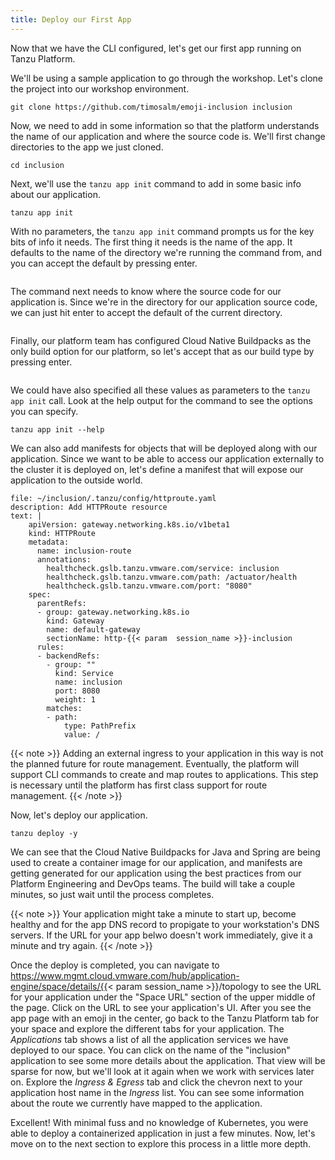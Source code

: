 ```yaml
---
title: Deploy our First App
---
```

Now that we have the CLI configured, let's get our first app running on Tanzu Platform.

We'll be using a sample application to go through the workshop.  Let's clone the project into our workshop environment.
```execute
git clone https://github.com/timosalm/emoji-inclusion inclusion
```

Now, we need to add in some information so that the platform understands the name of our application and where the source code is.  We'll first change directories to the app we just cloned.
```execute
cd inclusion
```

Next, we'll use the `tanzu app init` command to add in some basic info about our application.
```execute
tanzu app init
```

With no parameters, the `tanzu app init` command prompts us for the key bits of info it needs.  The first thing it needs is the name of the app.  It defaults to the name of the directory we're running the command from, and you can accept the default by pressing enter.
```execute
```

The command next needs to know where the source code for our application is.  Since we're in the directory for our application source code, we can just hit enter to accept the default of the current directory.
```execute
```

Finally, our platform team has configured Cloud Native Buildpacks as the only build option for our platform, so let's accept that as our build type by pressing enter.
```execute
```

We could have also specified all these values as parameters to the `tanzu app init` call.  Look at the help output for the command to see the options you can specify.
```execute
tanzu app init --help
```

We can also add manifests for objects that will be deployed along with our application.  Since we want to be able to access our application externally to the cluster it is deployed on, let's define a manifest that will expose our application to the outside world.

```editor:append-lines-to-file
file: ~/inclusion/.tanzu/config/httproute.yaml
description: Add HTTPRoute resource
text: |
    apiVersion: gateway.networking.k8s.io/v1beta1
    kind: HTTPRoute
    metadata:
      name: inclusion-route
      annotations:
        healthcheck.gslb.tanzu.vmware.com/service: inclusion
        healthcheck.gslb.tanzu.vmware.com/path: /actuator/health
        healthcheck.gslb.tanzu.vmware.com/port: "8080"
    spec:
      parentRefs:
      - group: gateway.networking.k8s.io
        kind: Gateway
        name: default-gateway
        sectionName: http-{{< param  session_name >}}-inclusion
      rules:
      - backendRefs:
        - group: ""
          kind: Service
          name: inclusion
          port: 8080
          weight: 1
        matches:
        - path:
            type: PathPrefix
            value: /
```

{{< note >}}
Adding an external ingress to your application in this way is not the planned future for route management.  Eventually, the platform will support CLI commands to create and map routes to applications.  This step is necessary until the platform has first class support for route management.
{{< /note >}}

Now, let's deploy our application.
```execute
tanzu deploy -y
```

We can see that the Cloud Native Buildpacks for Java and Spring are being used to create a container image for our application, and manifests are getting generated for our application using the best practices from our Platform Engineering and DevOps teams.  The build will take a couple minutes, so just wait until the process completes.

{{< note >}}
Your application might take a minute to start up, become healthy and for the app DNS record to propigate to your workstation's DNS servers.  If the URL for your app belwo doesn't work immediately, give it a minute and try again.
{{< /note >}}

Once the deploy is completed, you can navigate to https://www.mgmt.cloud.vmware.com/hub/application-engine/space/details/{{< param  session_name >}}/topology to see the URL for your application under the "Space URL" section of the upper middle of the page.  Click on the URL to see your application's UI.  After you see the app page with an emoji in the center, go back to the Tanzu Platform tab for your space and explore the different tabs for your application.  The *Applications* tab shows a list of all the application services we have deployed to our space.  You can click on the name of the "inclusion" application to see some more details about the application.  That view will be sparse for now, but we'll look at it again when we work with services later on.  Explore the *Ingress & Egress* tab and click the chevron next to your application host name in the *Ingress* list.  You can see some information about the route we currently have mapped to the application.

Excellent!  With minimal fuss and no knowledge of Kubernetes, you were able to deploy a containerized application in just a few minutes.  Now, let's move on to the next section to explore this process in a little more depth.